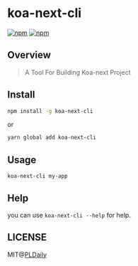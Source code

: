 # koa-next-cli

[![npm](https://img.shields.io/npm/v/koa-next-cli.svg)](https://www.npmjs.com/package/koa-next-cli)
[![npm](https://img.shields.io/npm/l/koa-next-cli.svg)](https://www.npmjs.com/package/koa-next-cli)

## Overview

> A Tool For Building Koa-next Project

## Install

```sh
npm install -g koa-next-cli
```

or

```sh
yarn global add koa-next-cli
```

## Usage

```
koa-next-cli my-app
```

## Help

you can use `koa-next-cli --help` for help.

## LICENSE

MIT@[PLDaily](https://github.com/PLDaily)
